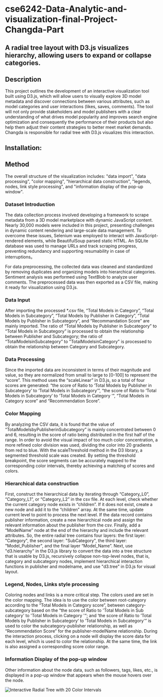 # cse6242-Data-Analytic-and-visualization-final-Project-Changda-Part
## A radial tree layout with D3.js visualizes  hierarchy, allowing users to expand or collapse categories. 

## Description
This project outlines the development of an interactive visualization tool built using D3.js, which will allow users to visually explore 3D model metadata and discover connections between various attributes, such as model categories and user interactions (likes, saves, comments). The tool will not only provide stakeholders and model publishers with a clear understanding of what drives model popularity and improves search engine optimization and consequently the performance of their products but also help them adjust their content strategies to better meet market demands. Changda is responsible for radial tree with D3.js visualizes this interaction.

## Installation:


## Method
The overall structure of the visualization includes:  "data import", "data processing", "color mapping", "hierarchical data construction", "legends, nodes, link style processing", and "information display of the pop-up window".

### Dataset Introduction  
The data collection process involved developing a framework to scrape metadata from a 3D model marketplace with dynamic JavaScript content. Nearly 30,000 models were included in this project, presenting challenges in dynamic content rendering and large-scale data management. To overcome these issues, Selenium was employed to interact with JavaScript-rendered elements, while BeautifulSoup parsed static HTML. An SQLite database was used to manage URLs and track scraping progress, preventing redundancy and supporting resumability in case of interruptions。

For data preprocessing, the collected data was cleaned and standardized by removing duplicates and organizing models into hierarchical categories. Sentiment analysis was performed using TextBlob to analyze user comments. The preprocessed data was then exported as a CSV file, making it ready for visualization using D3.js. 

### Data Input
After importing the processed *.csv file, “Total Models in Category”, “Total Models in Subcategory”, “Total Models by Publisher in Category”, “Total Models by Publisher in Subcategory”, and “Recommandation Score” are mainly imported. The ratio of “Total Models by Publisher in Subcategory” to “Total Models in Subcategory” is processed to obtain the relationship between Publisher and Subcategory; the ratio of “TotalModelsinSubcategory” to "TotalModelsinCategory" is processed to obtain the relationship between Category and Subcategory.

### Data Processing
Since the imported data  are inconsistent in terms of their magnitude and value, so they are normalized from small to large to [0-100] to represent the “score”. This method uses the “scaleLinear” in D3.js, so a total of four scores are generated: “the score of  Ratio to ‘Total Models by Publisher in Subcategory’ to ‘Total Models in Subcategory’”, “the score of Ratio to ‘Total Models in Subcategory’ to ‘Total Models in Category ’”, “Total Models in Category score” and “Recommendation Score”.

### Color Mapping
By analyzing the CSV data, it is found that the value of “TotalModelsbyPublisherinSubcategory” is mainly concentrated between 0 and 6, resulting in the score of ratio being distributed in the first half of the range. In order to avoid the visual impact of too much color concentration, a more refined color division was used, dividing the color into 20 gradients from red to blue. With the scaleThreshold method in the D3 library, a segmented threshold scale was created. By setting the threshold breakpoint, the score segments can be accurately mapped to the corresponding color intervals, thereby achieving a matching of scores and colors.

### Hierarchical data construction
First, construct the hierarchical data by iterating through “Category_L0”, “Category_L1”, or “Category_L2” in the csv file. At each level, check whether the current category node exists in “children”. If it does not exist, create a new node and add it to the “children” array. At the same time, update current level to point to   process the next level. If the data record contains publisher information, create a new hierarchical node and assign the relevant information about the publisher from the csv. Finally, add a “ModelName” node at the end of the hierarchy and include the relevant attributes. So, the entire radial tree contains four layers: the first layer: "Category", the second layer: "SubCategory", the third layer: "Model_Publisher", and the final layer “Model_Name”. Next, use "d3.hierarchy" in the D3.js library to convert the data into a tree structure that is usable by D3.js, recursively collapse non-top-level nodes, that is, category and subcategory nodes, implement hierarchical interaction functions in publisher and modelname, and use "d3.tree" in D3.js for visual layout.

### Legend, Nodes, Links style processing
Coloring nodes and links is a more critical step. The colors used are set in the color mapping. The idea is to use the color between root-category according to the “Total Models in Category score”, between category-subcategory based on the “the score of Ratio to 'Total Models in Sub category' to 'Total Models in Category '“; and ‘the score of Ratio to ’Total Models by Publisher in Subcategory‘ to ’Total Models in Subcategory'” is used to color the subcategory-publisher relationship, as well as “Recommendation Score” for the publisher-modelName relationship. During the interaction process, clicking on a node will display the score data for each level, which is used to color the relationship. At the same time, the link is also assigned a corresponding score color range.

### Information Display of the pop-up window
Other information about the node data, such as followers, tags, likes, etc., is displayed in a pop-up window that appears when the mouse hovers over the node.



![Interactive Radial Tree with 20 Color Intervals](https://github.com/user-attachments/assets/14d08f86-c1a8-47f6-aae9-a91e10d113cc)

